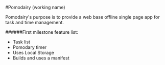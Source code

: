  #Pomodairy (working name)
  
 Pomodairy's purpose is to provide a web base offline single page app for task and time management.
  
 ######First milestone feature list:
 - Task list
 - Pomodary timer
 - Uses Local Storage
 - Builds and uses a manifest
 